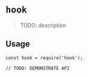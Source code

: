 # `hook`

> TODO: description

## Usage

```
const hook = require('hook');

// TODO: DEMONSTRATE API
```
